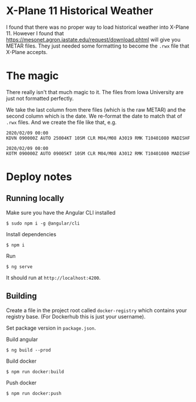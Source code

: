 # X-Plane 11 Historical Weather

I found that there was no proper way to load historical weather into X-Plane 11. However I found that https://mesonet.agron.iastate.edu/request/download.phtml will give you METAR files. They just needed some formatting to become the `.rwx` file that X-Plane accepts.

# The magic
There really isn't that much magic to it. The files from Iowa University are just not formatted perfectly.

We take the last column from there files (which is the raw METAR) and the second column which is the date. We re-format the date to match that of `.rwx` files. And we create the file like that, e.g.

```
2020/02/09 00:00
KDVN 090000Z AUTO 25004KT 10SM CLR M04/M08 A3019 RMK T10401080 MADISHF

2020/02/09 00:00
KOTM 090000Z AUTO 09005KT 10SM CLR M04/M08 A3012 RMK T10401080 MADISHF
```


# Deploy notes
## Running locally

Make sure you have the Angular CLI installed

```
$ sudo npm i -g @angular/cli
```

Install dependencies

```
$ npm i
```

Run
```
$ ng serve
```

It should run at `http://localhost:4200`.

## Building
Create a file in the project root called `docker-registry` which contains your registry base. (For Dockerhub this is just your username).

Set package version in `package.json`.

Build angular
```
$ ng build --prod
```

Build docker
```
$ npm run docker:build
```

Push docker
```
$ npm run docker:push
```